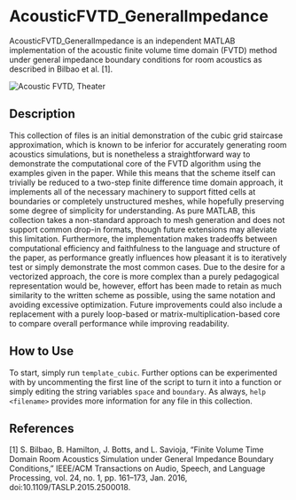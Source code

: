 # AcousticFVTD_GeneralImpedance

AcousticFVTD_GeneralImpedance is an independent MATLAB implementation of the acoustic finite volume time domain (FVTD) method under general impedance boundary conditions for room acoustics as described in Bilbao et al. [1].

![Acoustic FVTD, Theater](theater4kHz.gif)

## Description

This collection of files is an initial demonstration of the cubic grid staircase approximation, which is known to be inferior for accurately generating room acoustics simulations, but is nonetheless a straightforward way to demonstrate the computational core of the FVTD algorithm using the examples given in the paper.
While this means that the scheme itself can trivially be reduced to a two-step finite difference time domain approach, it implements all of the necessary machinery to support fitted cells at boundaries or completely unstructured meshes, while hopefully preserving some degree of simplicity for understanding.
As pure MATLAB, this collection takes a non-standard approach to mesh generation and does not support common drop-in formats, though future extensions may alleviate this limitation.
Furthermore, the implementation makes tradeoffs between computational efficiency and faithfulness to the language and structure of the paper, as performance greatly influences how pleasant it is to iteratively test or simply demonstrate the most common cases.
Due to the desire for a vectorized approach, the core is more complex than a purely pedagogical representation would be, however, effort has been made to retain as much similarity to the written scheme as possible, using the same notation and avoiding excessive optimization.
Future improvements could also include a replacement with a purely loop-based or matrix-multiplication-based core to compare overall performance while improving readability.

## How to Use

To start, simply run ```template_cubic```.
Further options can be experimented with by uncommenting the first line of the script to turn it into a function or simply editing the string variables ```space``` and ```boundary```.
As always, ```help <filename>``` provides more information for any file in this collection.

## References

[1] S. Bilbao, B. Hamilton, J. Botts, and L. Savioja, “Finite Volume Time Domain Room Acoustics Simulation under General Impedance Boundary Conditions,” IEEE/ACM Transactions on Audio, Speech, and Language Processing, vol. 24, no. 1, pp. 161–173, Jan. 2016, doi:10.1109/TASLP.2015.2500018.
